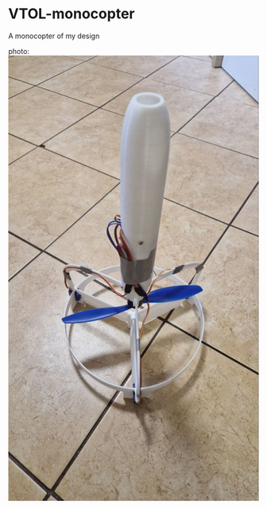 # VTOL-monocopter
A monocopter of my design

photo:
![alt text][photo]

[photo]: https://github.com/Mackowaty007/VTOL-monocopter/blob/main/photo_2025-05-17_17-53-44.jpg "Monocopter"
